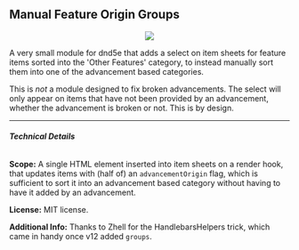 ## Manual Feature Origin Groups
<p style="text-align: center"><img src="https://i.imgur.com/wONHk0M.png" style="border: none"></p>
A very small module for dnd5e that adds a select on item sheets for feature items sorted into the 'Other Features' category, to instead manually sort them into one of the advancement based categories. 

This is *not* a module designed to fix broken advancements. The select will only appear on items that have not been provided by an advancement, whether the advancement is broken or not. This is by design.
___

###### **Technical Details**

**Scope:** A single HTML element inserted into item sheets on a render hook, that updates items with (half of) an `advancementOrigin` flag, which is sufficient to sort it into an advancement based category without having to have it added by an advancement.
 
**License:** MIT license.

**Additional Info:** Thanks to Zhell for the HandlebarsHelpers trick, which came in handy once v12 added `groups`.